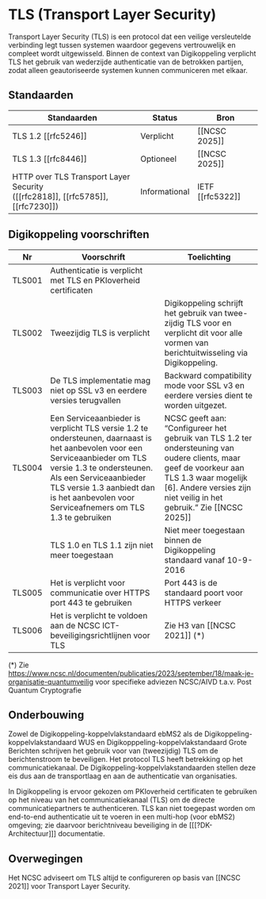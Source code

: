 # TLS (Transport Layer Security)

Transport Layer Security (TLS) is een protocol dat een veilige versleutelde verbinding legt tussen systemen waardoor gegevens vertrouwelijk en compleet wordt uitgewisseld. Binnen de context van Digikoppeling verplicht TLS het gebruik van wederzijde authenticatie van de betrokken partijen, zodat alleen geautoriseerde systemen kunnen communiceren met elkaar.

## Standaarden

| Standaarden | Status | Bron |
| --- | --- | --- |
| TLS 1.2 [[rfc5246]]  | Verplicht  | [[NCSC 2025]]  |
| TLS 1.3 [[rfc8446]]  | Optioneel  | [[NCSC 2025]]  |
| HTTP over TLS Transport Layer Security<br>([[rfc2818]], [[rfc5785]], [[rfc7230]]) | Informational |  IETF [[rfc5322]]|

## Digikoppeling voorschriften

| Nr | Voorschrift | Toelichting |
| --- | --- | --- |
| TLS001 | Authenticatie is verplicht met TLS en PKIoverheid certificaten | |
| TLS002 | Tweezijdig TLS is verplicht | Digikoppeling schrijft het gebruik van twee-zijdig TLS voor en verplicht dit voor alle vormen van berichtuitwisseling via Digikoppeling. |
| TLS003 | De TLS implementatie mag niet op SSL v3 en eerdere versies terugvallen | Backward compatibility mode voor SSL v3 en eerdere versies dient te worden uitgezet. |
| TLS004 | Een Serviceaanbieder is <span class="underline">verplicht</span> TLS versie 1.2 te ondersteunen, daarnaast is het <span class="underline">aanbevolen</span> voor een Serviceaanbieder om TLS versie 1.3 te ondersteunen.  Als een Serviceaanbieder TLS versie 1.3 aanbiedt dan is het aanbevolen voor Serviceafnemers om TLS 1.3 te gebruiken | NCSC geeft aan: “Configureer het gebruik van TLS 1.2 ter ondersteuning van oudere clients, maar geef de voorkeur aan TLS 1.3 waar mogelijk [6]. Andere versies zijn niet veilig in het gebruik.” Zie [[NCSC 2025]]|
||TLS 1.0 en TLS 1.1 zijn niet meer toegestaan|Niet meer toegestaan binnen de Digikoppeling standaard vanaf 10-9-2016 |
| TLS005 | Het is verplicht voor communicatie over HTTPS port 443 te gebruiken | Port 443 is de standaard poort voor HTTPS verkeer |
| TLS006 | Het is verplicht te voldoen aan de NCSC ICT-beveiligingsrichtlijnen voor TLS | Zie H3 van [[NCSC 2021]] (*) |

(*) Zie https://www.ncsc.nl/documenten/publicaties/2023/september/18/maak-je-organisatie-quantumveilig voor specifieke adviezen NCSC/AIVD t.a.v. Post Quantum Cryptografie

## Onderbouwing

Zowel de Digikoppeling-koppelvlakstandaard ebMS2 als de Digikoppeling-koppelvlakstandaard WUS en Digikopppeling-koppelvlakstandaard Grote Berichten schrijven het gebruik voor van (tweezijdig) TLS om de berichtenstroom te beveiligen. Het protocol TLS heeft betrekking op het communicatiekanaal. De Digikoppeling-koppelvlakstandaarden stellen deze eis dus aan de transportlaag en aan de authenticatie van organisaties.

In Digikoppeling is ervoor gekozen om PKIoverheid certificaten te gebruiken op het niveau van het communicatiekanaal (TLS) om de directe communicatiepartners te authenticeren. TLS kan niet toegepast worden om end-to-end authenticatie uit te voeren in een multi-hop (voor ebMS2) omgeving; zie daarvoor berichtniveau beveiliging in de [[[?DK-Architectuur]]] documentatie.

## Overwegingen 

Het NCSC adviseert om TLS altijd te configureren op basis van [[NCSC 2021]] voor Transport Layer Security.

